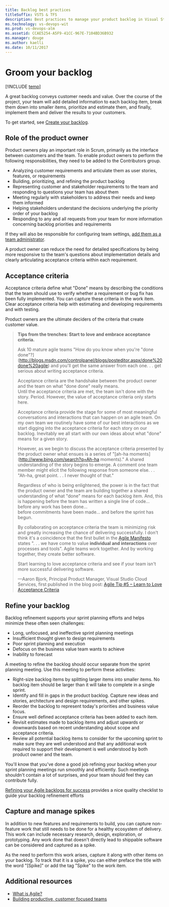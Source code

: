 ```yaml
---
title: Backlog best practices 
titleSuffix: VSTS & TFS
description: Best practices to manage your product backlog in Visual Studio Team Services (VSTS) and Team Foundation 
ms.technology: vs-devops-wit
ms.prod: vs-devops-alm
ms.assetid: CCAE5254-A5F9-41CC-967E-7104BD36B932
ms.manager: douge
ms.author: kaelli
ms.date: 10/11/2017
---
```


# Groom your backlog  

[!INCLUDE [temp](../_shared/version-vsts-tfs-all-versions.md)]
 
A great backlog conveys customer needs and value. Over the course of the project, your team will add detailed 
information to each backlog item, break them down into smaller items, prioritize and estimate them, and finally, 
implement them and deliver the results to your customers. 

To get started, see [Create your backlog](create-your-backlog.md).  


<a name="product-owner-role"></a>
## Role of the product owner  
Product owners play an important role in Scrum, primarily as the interface between customers and the team. To enable product owners to perform the following responsibilities, they need to be added to the Contributors group. 

* Analyzing customer requirements and articulate them as user stories, features, or requirements  
* Building, prioritizing, and refining the product backlog  
* Representing customer and stakeholder requirements to the team and responding to questions your team has about them  
* Meeting regularly with stakeholders to address their needs and keep them informed  
* Helping stakeholders understand the decisions underlying the priority order of your backlog  
* Responding to any and all requests from your team for more information concerning backlog priorities and requirements  

If they will also be responsible for configuring team settings, [add them as a team administrator](../scale/manage-team-assets.md).  

A product owner can reduce the need for detailed specifications by being more responsive to the team's questions about implementation details and clearly articulating acceptance criteria within each requirement.


 
<a name="acceptance"></a>
## Acceptance criteria
Acceptance criteria define what "Done" means by describing the conditions that the team should use to verify whether a requirement or bug fix has been fully implemented. You can capture these criteria in the work item. Clear acceptance criteria help with estimating and developing requirements and with testing.

Product owners are the ultimate deciders of the criteria that create customer value.

> **Tips from the trenches: Start to love and embrace acceptance criteria.**  
> 
> Ask 10 mature agile teams "How do you know when you're "done done"?](http://blogs.msdn.com/controlpanel/blogs/posteditor.aspx/done%20done%20agile)
> and you'll get the same answer from each one. . . get serious about writing acceptance criteria.  
> 
> Acceptance criteria are the handshake between the product owner and the team on what "done done" really means.  
> Until the acceptance criteria are met, the team isn't done with the story. Period. 
> However, the value of acceptance criteria only starts here.  
>  
> Acceptance criteria provide the stage for some of most meaningful conversations and interactions 
> that can happen on an agile team. On my own team we routinely have some of our best interactions as 
> we start digging into the acceptance criteria for each story on our backlog. 
> Inevitably we all start with our own ideas about what "done" means for a given story.  
>  
> However, as we begin to discuss the acceptance criteria presented by the product owner what 
> ensues is a series of "[ah-ha moments](http://www.bing.com/search?q=Ah-ha moments)." 
> A shared understanding of the story begins to emerge. A comment one team member might elicit 
> the following response from someone else. . .  "Ah-ha, great point. . . I never thought of that."  
> 
> Regardless of who is being enlightened, the power is in the fact that the product owner and 
> the team are building together a shared understanding of what "done" means for each backlog item.
> And, this is happening before the team has written a single line of code&hellip;  before any work has been done&hellip;  
> before commitments have been made&hellip;  and before the sprint has begun.  
> 
> By collaborating on acceptance criteria the team is minimizing risk and greatly increasing the chance of delivering successfully. 
> I don't think it's a coincidence that the first bullet in the 
> [Agile Manifesto](http://agilemanifesto.org/) states ". . . we have come to value 
> **individual and interactions** over processes and tools".
> Agile teams work together. And by working together, they create better software.  
> 
> Start learning to love acceptance criteria and see if your team isn't more successful delivering software.  
> 
> &mdash;Aaron Bjork, Principal Product Manager, Visual Studio Cloud Services, first published in the 
> blog post: [Agile Tip #5 – Learn to Love Acceptance Criteria](https://blogs.msdn.microsoft.com/aaronbjork/2010/05/04/agile-tip-5-learn-to-love-acceptance-criteria/)



<a id="groom">  </a>
## Refine your backlog
  
Backlog refinement supports your sprint planning efforts and helps minimize these often seen challenges:

* Long, unfocused, and ineffective sprint planning meetings  
* Insufficient thought given to design requirements  
* Poor sprint planning and execution  
* Defocus on the business value team wants to achieve  
* Inability to forecast  

A meeting to refine the backlog should occur separate from the sprint planning meeting. Use this meeting to perform these activities:  
* Right-size backlog items by splitting larger items into smaller items. No backlog item should be larger than it will take to complete in a single sprint.  
* Identify and fill in gaps in the product backlog. Capture new ideas and stories, architecture and design requirements, and other spikes.  
* Reorder the backlog to represent today's priorities and business value focus.  
* Ensure well defined acceptance criteria has been added to each item.  
* Revisit estimates made to backlog items and adjust upwards or downwards based on recent understanding about scope and acceptance criteria.  
* Review all potential backlog items to consider for the upcoming sprint to make sure they are well understood and that any additional work required to support their development is well understood by both product owner and the team.  

You'll know that you've done a good job refining your backlog when your sprint planning meetings run smoothly and efficiently. Such meetings shouldn't contain a lot of surprises, and your team should feel they can contribute fully.    

[Refining your Agile backlogs for success](http://www.batimes.com/robert-galen/grooming-your-agile-backlogs-for-success.html) provides a nice quality checklist to guide your backlog refinement efforts


<a name="spikes"></a>
## Capture and manage spikes
In addition to new features and requirements to build, you can capture non-feature work that still needs to be done for a healthy ecosystem of delivery. This work can include necessary research, design, exploration, or prototyping. Any work done that doesn't directly lead to shippable software can be considered and captured as a spike.

As the need to perform this work arises, capture it along with other items on your backlog. To track that it is a spike, you can either preface the title with the word "[Spike]" or add the tag "Spike" to the work item.  

## Additional resources
- [What is Agile?](https://www.visualstudio.com/learn/what-is-agile/)  
- [Building productive, customer focused teams](https://www.visualstudio.com/learn/productive-teams/)  
